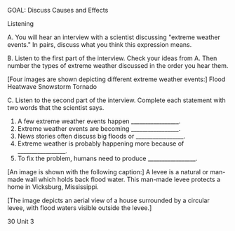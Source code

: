 GOAL: Discuss Causes and Effects

Listening

A. You will hear an interview with a scientist discussing "extreme weather events." In pairs, discuss what you think this expression means.

B. Listen to the first part of the interview. Check your ideas from A. Then number the types of extreme weather discussed in the order you hear them.

[Four images are shown depicting different extreme weather events:]
Flood
Heatwave
Snowstorm
Tornado

C. Listen to the second part of the interview. Complete each statement with two words that the scientist says.

1. A few extreme weather events happen _________________.
2. Extreme weather events are becoming _________________.
3. News stories often discuss big floods or _________________.
4. Extreme weather is probably happening more because of _________________.
5. To fix the problem, humans need to produce _________________.

[An image is shown with the following caption:]
A levee is a natural or man-made wall which holds back flood water. This man-made levee protects a home in Vicksburg, Mississippi.

[The image depicts an aerial view of a house surrounded by a circular levee, with flood waters visible outside the levee.]

30 Unit 3